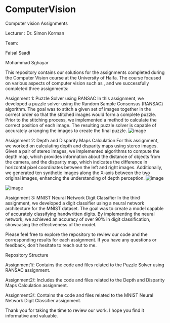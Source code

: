 # ComputerVision
Computer vision Assignments

Lecturer : Dr. Simon Korman

Team:

Faisal Saadi

Mohammad Sghayar

This repository contains our solutions for the assignments completed during the Computer Vision course at the University of Haifa. The course focused on various aspects of computer vision such as , and we successfully completed three assignments:

Assignment 1: Puzzle Solver using RANSAC
In this assignment, we developed a puzzle solver using the Random Sample Consensus (RANSAC) algorithm. The goal was to stitch a given set of images together in the correct order so that the stitched images would form a complete puzzle. Prior to the stitching process, we implemented a method to calculate the correct position of each image. The resulting puzzle solver is capable of accurately arranging the images to create the final puzzle.
![image](https://github.com/faisalsadi/ComputerVision/assets/31912809/df5411d5-4b8b-4d8b-8230-66ccd8115641)

Assignment 2: Depth and Disparity Maps Calculation
For this assignment, we worked on calculating depth and disparity maps using stereo images. Given a pair of stereo images, we implemented algorithms to compute the depth map, which provides information about the distance of objects from the camera, and the disparity map, which indicates the difference in horizontal pixel coordinates between the left and right images. Additionally, we generated ten synthetic images along the X-axis between the two original images, enhancing the understanding of depth perception.
![image](https://github.com/faisalsadi/ComputerVision/assets/31912809/69cbf828-0c63-4711-918d-88930a8909b2)

![image](https://github.com/faisalsadi/ComputerVision/assets/31912809/c6bcc299-00de-4ea2-97b3-2f4d0bcea793)

Assignment 3: MNIST Neural Network Digit Classifier
In the third assignment, we developed a digit classifier using a neural network architecture for the MNIST dataset. The goal was to create a model capable of accurately classifying handwritten digits. By implementing the neural network, we achieved an accuracy of over 90% in digit classification, showcasing the effectiveness of the model.


Please feel free to explore the repository to review our code and the corresponding results for each assignment. If you have any questions or feedback, don't hesitate to reach out to me.

Repository Structure

Assignment1/: Contains the code and files related to the Puzzle Solver using RANSAC assignment.

Assignment2/: Includes the code and files related to the Depth and Disparity Maps Calculation assignment.

Assignment3/: Contains the code and files related to the MNIST Neural Network Digit Classifier assignment.

Thank you for taking the time to review our work. I hope you find it informative and valuable.
